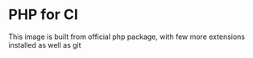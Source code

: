 # PHP for CI

This image is built from official php package, with few more extensions installed as well as git
